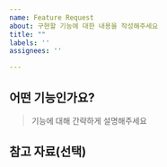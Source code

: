 ```yaml
---
name: Feature Request
about: 구현할 기능에 대한 내용을 작성해주세요
title: ""
labels: ''
assignees: ''

---
```


## 어떤 기능인가요?

> 기능에 대해 간략하게 설명해주세요

## 참고 자료(선택)
